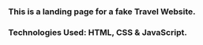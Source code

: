 ### This is a landing page for a fake Travel Website.

### Technologies Used: HTML, CSS & JavaScript.
